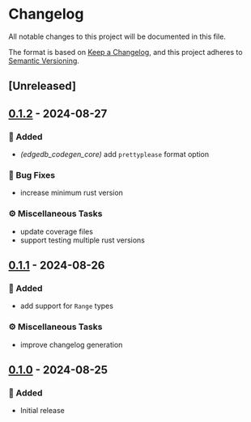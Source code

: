 # Changelog

All notable changes to this project will be documented in this file.

The format is based on [Keep a Changelog](https://keepachangelog.com/en/1.0.0/), and this project adheres to [Semantic Versioning](https://semver.org/spec/v2.0.0.html).

## [Unreleased]

## [0.1.2](https://github.com/ifiokjr/edgedb_codegen/compare/edgedb_codegen_core@v0.1.1...edgedb_codegen_core@v0.1.2) - 2024-08-27

### <!-- 0 -->🎉 Added
- *(edgedb_codegen_core)* add `prettyplease` format option

### <!-- 1 -->🐛 Bug Fixes
- increase minimum rust version

### <!-- 7 -->⚙️ Miscellaneous Tasks
- update coverage files
- support testing multiple rust versions

## [0.1.1](https://github.com/ifiokjr/edgedb_codegen/compare/edgedb_codegen_core@0.1.0...edgedb_codegen_core@0.1.1) - 2024-08-26

### <!-- 0 -->🎉 Added
- add support for `Range` types

### <!-- 7 -->⚙️ Miscellaneous Tasks
- improve changelog generation

## [0.1.0](https://github.com/ifiokjr/edgedb_codegen/releases/tag/edgedb_codegen_core-v0.1.0) - 2024-08-25

### 🎉 Added

- Initial release
